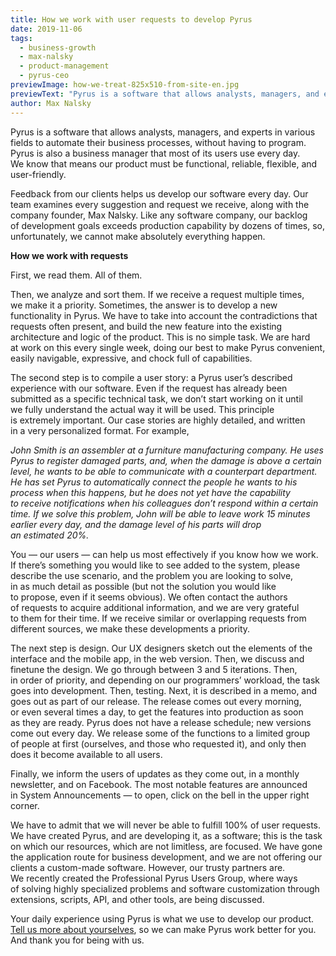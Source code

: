 ```yaml
---
title: How we work with user requests to develop Pyrus
date: 2019-11-06
tags:
  - business-growth
  - max-nalsky
  - product-management
  - pyrus-ceo
previewImage: how-we-treat-825x510-from-site-en.jpg
previewText: "Pyrus is a software that allows analysts, managers, and experts in various fields to automate their business processes, without having to program. Pyrus is also a business manager that most of its users use every day. We know that means our product must be functional, reliable, flexible, and user-friendly."
author: Max Nalsky
---
```

Pyrus is a software that allows analysts, managers, and experts in various fields to automate their business processes, without having to program. Pyrus is also a business manager that most of its users use every day. We know that means our product must be functional, reliable, flexible, and user-friendly.

Feedback from our clients helps us develop our software every day. Our team examines every suggestion and request we receive, along with the company founder, Max Nalsky. Like any software company, our backlog of development goals exceeds production capability by dozens of times, so, unfortunately, we cannot make absolutely everything happen.

**How we work with requests**

First, we read them. All of them.

Then, we analyze and sort them. If we receive a request multiple times, we make it a priority. Sometimes, the answer is to develop a new functionality in Pyrus. We have to take into account the contradictions that requests often present, and build the new feature into the existing architecture and logic of the product. This is no simple task. We are hard at work on this every single week, doing our best to make Pyrus convenient, easily navigable, expressive, and chock full of capabilities.

The second step is to compile a user story: a Pyrus user’s described experience with our software. Even if the request has already been submitted as a specific technical task, we don’t start working on it until we fully understand the actual way it will be used. This principle is extremely important. Our case stories are highly detailed, and written in a very personalized format. For example,

_John Smith is an assembler at a furniture manufacturing company. He uses Pyrus to register damaged parts, and, when the damage is above a certain level, he wants to be able to communicate with a counterpart department. He has set Pyrus to automatically connect the people he wants to his process when this happens, but he does not yet have the capability to receive notifications when his colleagues don’t respond within a certain time. If we solve this problem, John will be able to leave work 15 minutes earlier every day, and the damage level of his parts will drop an estimated 20%._

You — our users — can help us most effectively if you know how we work. If there’s something you would like to see added to the system, please describe the use scenario, and the problem you are looking to solve, in as much detail as possible (but not the solution you would like to propose, even if it seems obvious). We often contact the authors of requests to acquire additional information, and we are very grateful to them for their time. If we receive similar or overlapping requests from different sources, we make these developments a priority.

The next step is design. Our UX designers sketch out the elements of the interface and the mobile app, in the web version. Then, we discuss and finetune the design. We go through between 3 and 5 iterations. Then, in order of priority, and depending on our programmers’ workload, the task goes into development. Then, testing. Next, it is described in a memo, and goes out as part of our release. The release comes out every morning, or even several times a day, to get the features into production as soon as they are ready. Pyrus does not have a release schedule; new versions come out every day. We release some of the functions to a limited group of people at first (ourselves, and those who requested it), and only then does it become available to all users.

Finally, we inform the users of updates as they come out, in a monthly newsletter, and on Facebook. The most notable features are announced in System Announcements — to open, click on the bell in the upper right corner.

We have to admit that we will never be able to fulfill 100% of user requests. We have created Pyrus, and are developing it, as a software; this is the task on which our resources, which are not limitless, are focused. We have gone the application route for business development, and we are not offering our clients a custom-made software. However, our trusty partners are. We recently created the Professional Pyrus Users Group, where ways of solving highly specialized problems and software customization through extensions, scripts, API, and other tools, are being discussed.

Your daily experience using Pyrus is what we use to develop our product. [Tell us more about yourselves](https://pyrus.com/en/contact-us), so we can make Pyrus work better for you. And thank you for being with us.